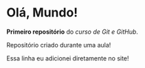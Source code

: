 # Olá, Mundo!
 **Primeiro repositório** do *curso de Git e GitHub*.

 Repositório criado durante uma aula!

 Essa linha eu adicionei diretamente no site! 

